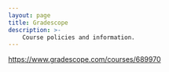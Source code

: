 ```yaml
---
layout: page
title: Gradescope
description: >-
    Course policies and information.
---
```


https://www.gradescope.com/courses/689970
